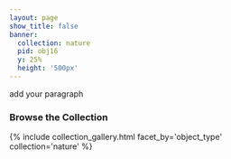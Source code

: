 ```yaml
---
layout: page
show_title: false
banner:
  collection: nature
  pid: obj16
  y: 25%
  height: '500px'
---
```

add your paragraph

### Browse the Collection

{% include collection_gallery.html facet_by='object_type' collection='nature' %}
